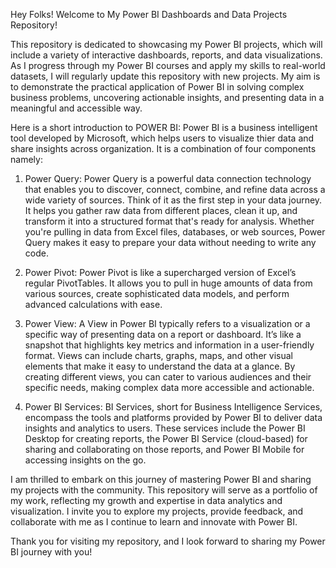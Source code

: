 Hey Folks!
Welcome to My Power BI Dashboards and Data Projects Repository!

This repository is dedicated to showcasing my Power BI projects, which will include a variety of interactive dashboards, reports, and data visualizations. As I progress through my Power BI courses and apply my skills to real-world datasets, I will regularly update this repository with new projects. My aim is to demonstrate the practical application of Power BI in solving complex business problems, uncovering actionable insights, and presenting data in a meaningful and accessible way.

Here is a short introduction to POWER BI:
Power BI is a business intelligent tool developed by Microsoft, which helps users to visualize thier data and share insights across organization. It is a combination of four components namely:

1. Power Query: Power Query is a powerful data connection technology that enables you to discover, connect, combine, and refine data across a wide variety of sources. Think of it as the first step in your data journey. It helps you gather raw data from different places, clean it up, and transform it into a structured format that's ready for analysis. Whether you're pulling in data from Excel files, databases, or web sources, Power Query makes it easy to prepare your data without needing to write any code.

2. Power Pivot: Power Pivot is like a supercharged version of Excel’s regular PivotTables. It allows you to pull in huge amounts of data from various sources, create sophisticated data models, and perform advanced calculations with ease. 

3. Power View: A View in Power BI typically refers to a visualization or a specific way of presenting data on a report or dashboard. It’s like a snapshot that highlights key metrics and information in a user-friendly format. Views can include charts, graphs, maps, and other visual elements that make it easy to understand the data at a glance. By creating different views, you can cater to various audiences and their specific needs, making complex data more accessible and actionable.

4. Power BI Services: BI Services, short for Business Intelligence Services, encompass the tools and platforms provided by Power BI to deliver data insights and analytics to users. These services include the Power BI Desktop for creating reports, the Power BI Service (cloud-based) for sharing and collaborating on those reports, and Power BI Mobile for accessing insights on the go.

I am thrilled to embark on this journey of mastering Power BI and sharing my projects with the community. This repository will serve as a portfolio of my work, reflecting my growth and expertise in data analytics and visualization. I invite you to explore my projects, provide feedback, and collaborate with me as I continue to learn and innovate with Power BI.

Thank you for visiting my repository, and I look forward to sharing my Power BI journey with you!
